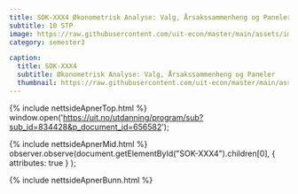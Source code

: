 ```yaml
---
title: SOK-XXX4 Økonometrisk Analyse: Valg, Årsakssammenheng og Paneler
subtitle: 10 STP
image: https://raw.githubusercontent.com/uit-econ/master/main/assets/img/SOK-XXX4.png
category: semester3

caption:
  title: SOK-XXX4 
  subtitle: Økonometrisk Analyse: Valg, Årsakssammenheng og Paneler
  thumbnail: https://raw.githubusercontent.com/uit-econ/master/main/assets/img/SOK-XXX4.png
---
```



{% include nettsideApnerTop.html %}
window.open('https://uit.no/utdanning/program/sub?sub_id=834428&p_document_id=656582');

{% include nettsideApnerMid.html %} 
observer.observe(document.getElementById("SOK-XXX4").children[0], { attributes: true } );

{% include nettsideApnerBunn.html %}
